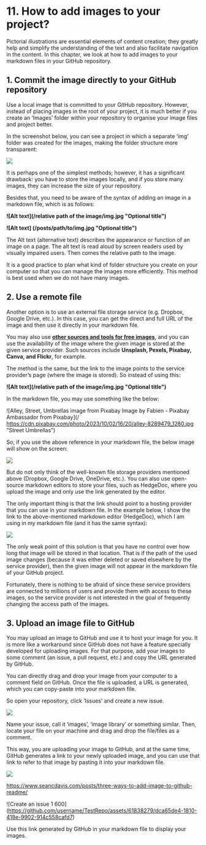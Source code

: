 # 11. How to add images to your project?

Pictorial illustrations are essential elements of content creation; they greatly help and simplify the understanding of the text and also facilitate navigation in the content. In this chapter, we look at how to add images to your markdown files in your GitHub repository.

## 1. Commit the image directly to your GitHub repository

Use a local image that is committed to your GitHub repository. However, instead of placing images in the root of your project, it is much better if you create an ‘Images’ folder within your repository to organise your image files and project better. 

In the screenshot below, you can see a project in which a separate ‘img’ folder was created for the images, making the folder structure more transparent:

![](http://hdoc.csirt-tooling.org/uploads/upload_62994e14f66472f2244035241a3f4d99.png)

It is perhaps one of the simplest methods; however, it has a significant drawback: you have to store the images locally, and if you store many images, they can increase the size of your repository.

Besides that, you need to be aware of the syntax of adding an image in a markdown file, which is as follows:


  **![Alt text](/relative path of the image/img.jpg "Optional title")**

  **![Alt text] (/posts/path/to/img.jpg "Optional title")**

The Alt text (alternative text) describes the appearance or function of an image on a page. The alt text is read aloud by screen readers used by visually impaired users. Then comes the relative path to the image. 

It is a good practice to plan what kind of folder structure you create on your computer so that you can manage the images more efficiently. This method is best used when we do not have many images.

## 2. Use a remote file

Another option is to use an external file storage service (e.g. Dropbox, Google Drive, etc.). In this case, you can get the direct and full URL of the image and then use it directly in your markdown file. 

You may also use [**other sources and tools for free images**](https://buffer.com/library/free-images/#understand-these-terms-before-using-any-free-images), and you can use the availability of the image where the given image is stored at the given service provider. Such sources include **Unsplash, Pexels, Pixabay, Canva, and Flickr**, for example.

The method is the same, but the link to the image points to the service provider’s page (where the image is stored). So instead of using this:

  **![Alt text](/relative path of the image/img.jpg "Optional title")**

In the markdown file, you may use something like the below:

  ![Alley, Street, Umbrellas image from Pixabay Image by Fabien - Pixabay Ambassador from Pixabay](/ https://cdn.pixabay.com/photo/2023/10/02/16/20/alley-8289479_1280.jpg “Street Umbrellas”)

So, if you use the above reference in your markdown file, the below image will show on the screen:

![](http://hdoc.csirt-tooling.org/uploads/upload_263a0390e2ee86d595bcf7147e05360d.png)

But do not only think of the well-known file storage providers mentioned above (Dropbox, Google Drive, OneDrive, etc.). You can also use open-source markdown editors to store your files, such as HedgeDoc, where you upload the image and only use the link generated by the editor. 

The only important thing is that the link should point to a hosting provider that you can use in your markdown file. In the example below, I show the link to the above-mentioned markdown editor (HedgeDoc), which I am using in my markdown file (and it has the same syntax):

![](http://hdoc.csirt-tooling.org/uploads/upload_fc88d3389321bcc9421e1b2c4ca82b29.png)

The only weak point of this solution is that you have no control over how long that image will be stored in that location. That is if the path of the used image changes (because it was either deleted or saved elsewhere by the service provider), then the given image will not appear in the markdown file of your GitHub project.

Fortunately, there is nothing to be afraid of since these service providers are connected to millions of users and provide them with access to these images, so the service provider is not interested in the goal of frequently changing the access path of the images.

## 3. Upload an image file to GitHub

You may upload an image to GitHub and use it to host your image for you. It is more like a workaround since GitHub does not have a feature specially developed for uploading images. For that purpose, add your images to some comment (an issue, a pull request, etc.) and copy the URL generated by GitHub.

You can directly drag and drop your image from your computer to a comment field on GitHub. Once the file is uploaded, a URL is generated, which you can copy-paste into your markdown file.

So open your repository, click ‘Issues’ and create a new issue. 

![](http://hdoc.csirt-tooling.org/uploads/upload_3e11f9cb5516be45e43cb4355d250443.png)

Name your issue, call it ‘images’, ‘image library’ or something similar. Then, locate your file on your machine and drag and drop the file/files as a comment.

This way, you are uploading your image to GitHub, and at the same time, GitHub generates a link to your newly uploaded image, and you can use that link to refer to that image by pasting it into your markdown file.

![](http://hdoc.csirt-tooling.org/uploads/upload_1805c209b05b4bed8c858a807844ce2f.png)


https://www.seancdavis.com/posts/three-ways-to-add-image-to-github-readme/

![Create an issue 1 600] (https://github.com/username/TestRepo/assets/61838279/dca65de4-1810-418e-9902-914c558cafd7)

Use this link generated by GitHub in your markdown file to display your images.
